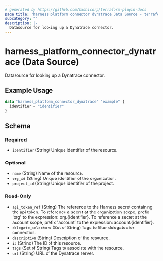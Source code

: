 ```yaml
---
# generated by https://github.com/hashicorp/terraform-plugin-docs
page_title: "harness_platform_connector_dynatrace Data Source - terraform-provider-harness"
subcategory: ""
description: |-
  Datasource for looking up a Dynatrace connector.
---
```


# harness_platform_connector_dynatrace (Data Source)

Datasource for looking up a Dynatrace connector.

## Example Usage

```terraform
data "harness_platform_connector_dynatrace" "example" {
  identifier = "identifier"
}
```

<!-- schema generated by tfplugindocs -->
## Schema

### Required

- `identifier` (String) Unique identifier of the resource.

### Optional

- `name` (String) Name of the resource.
- `org_id` (String) Unique identifier of the organization.
- `project_id` (String) Unique identifier of the project.

### Read-Only

- `api_token_ref` (String) The reference to the Harness secret containing the api token. To reference a secret at the organization scope, prefix 'org' to the expression: org.{identifier}. To reference a secret at the account scope, prefix 'account` to the expression: account.{identifier}.
- `delegate_selectors` (Set of String) Tags to filter delegates for connection.
- `description` (String) Description of the resource.
- `id` (String) The ID of this resource.
- `tags` (Set of String) Tags to associate with the resource.
- `url` (String) URL of the Dynatrace server.
